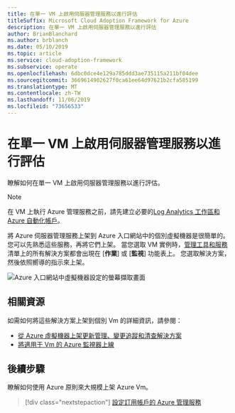 ```yaml
---
title: 在單一 VM 上啟用伺服器管理服務以進行評估
titleSuffix: Microsoft Cloud Adoption Framework for Azure
description: 在單一 VM 上啟用伺服器管理服務以進行評估
author: BrianBlanchard
ms.author: brblanch
ms.date: 05/10/2019
ms.topic: article
ms.service: cloud-adoption-framework
ms.subservice: operate
ms.openlocfilehash: 6dbc0dce4e129a785ddd3ae735115a211bf04dee
ms.sourcegitcommit: 3669614902627f0ca61ee64d97621b2cfa585199
ms.translationtype: MT
ms.contentlocale: zh-TW
ms.lasthandoff: 11/06/2019
ms.locfileid: "73656533"
---
```

# <a name="enable-server-management-services-on-a-single-vm-for-evaluation"></a>在單一 VM 上啟用伺服器管理服務以進行評估

瞭解如何在單一 VM 上啟用伺服器管理服務以進行評估。

> [!NOTE]
> 在 VM 上執行 Azure 管理服務之前，請先建立必要的[Log Analytics 工作區和 Azure 自動化帳戶](./prerequisites.md#create-a-workspace-and-automation-account)。

將 Azure 伺服器管理服務上架到 Azure 入口網站中的個別虛擬機器是很簡單的。 您可以先熟悉這些服務，再將它們上架。 當您選取 VM 實例時，[管理工具和服務](./tools-services.md)清單上的所有解決方案都會出現在 [**作業**] 或 [**監視**] 功能表上。 您選取解決方案，然後依照嚮導的指示來上架。

![Azure 入口網站中虛擬機器設定的螢幕擷取畫面](./media/onboarding-single-vm.png)

## <a name="related-resources"></a>相關資源

如需如何將這些解決方案上架到個別 Vm 的詳細資訊，請參閱：

- [從 Azure 虛擬機器上架更新管理、變更追蹤和清查解決方案](https://docs.microsoft.com/azure/automation/automation-onboard-solutions-from-vm)
- [將適用于 Vm 的 Azure 監視器上線](https://docs.microsoft.com/azure/azure-monitor/insights/vminsights-enable-single-vm)

## <a name="next-steps"></a>後續步驟

瞭解如何使用 Azure 原則來大規模上架 Azure Vm。

> [!div class="nextstepaction"]
> [設定訂用帳戶的 Azure 管理服務](./onboard-at-scale.md)
